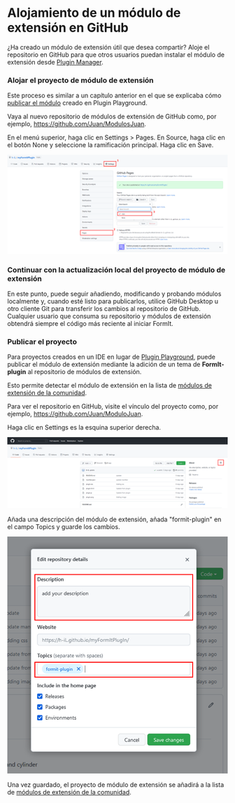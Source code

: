 # Alojamiento de un módulo de extensión en GitHub

¿Ha creado un módulo de extensión útil que desea compartir? Aloje el repositorio en GitHub para que otros usuarios puedan instalar el módulo de extensión desde [Plugin Manager](../../how-to-use-plug-ins.md#plugin-manager).

### Alojar el proyecto de módulo de extensión

Este proceso es similar a un capítulo anterior en el que se explicaba cómo [publicar el módulo](../your-first-plugin/publishing-your-project.md) creado en Plugin Playground.

Vaya al nuevo repositorio de módulos de extensión de GitHub como, por ejemplo, https://github.com/Juan/ModulosJuan.

En el menú superior, haga clic en Settings > Pages. En Source, haga clic en el botón None y seleccione la ramificación principal. Haga clic en Save.

![](<../../../.gitbook/assets/image (74).png>)

### Continuar con la actualización local del proyecto de módulo de extensión

En este punto, puede seguir añadiendo, modificando y probando módulos localmente y, cuando esté listo para publicarlos, utilice GitHub Desktop u otro cliente Git para transferir los cambios al repositorio de GitHub. Cualquier usuario que consuma su repositorio y módulos de extensión obtendrá siempre el código más reciente al iniciar FormIt.

### Publicar el proyecto

Para proyectos creados en un IDE en lugar de [Plugin Playground](../your-first-plugin/plugin-playground.md), puede publicar el módulo de extensión mediante la adición de un tema de **FormIt-plugin** al repositorio de módulos de extensión.

Esto permite detectar el módulo de extensión en la lista de [módulos de extensión de la comunidad](../../example-1/formit-plugin-community.md).

Para ver el repositorio en GitHub, visite el vínculo del proyecto como, por ejemplo, https://github.com/Juan/ModuloJuan.

Haga clic en Settings es la esquina superior derecha.

![](<../../../.gitbook/assets/image (39).png>)

Añada una descripción del módulo de extensión, añada "formit-plugin" en el campo Topics y guarde los cambios.

![](<../../../.gitbook/assets/image (54).png>)

Una vez guardado, el proyecto de módulo de extensión se añadirá a la lista de [módulos de extensión de la comunidad](https://github.com/topics/formit-plugin).

###
